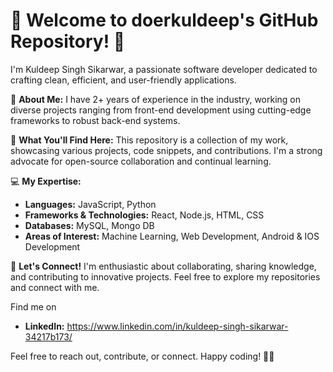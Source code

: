# 👋 Welcome to doerkuldeep's GitHub Repository! 🚀

I'm Kuldeep Singh Sikarwar, a passionate software developer dedicated to crafting clean, efficient, and user-friendly applications.

🔭 **About Me:** I have 2+ years of experience in the industry, working on diverse projects ranging from front-end development using cutting-edge frameworks to robust back-end systems.

🌟 **What You'll Find Here:** This repository is a collection of my work, showcasing various projects, code snippets, and contributions. I'm a strong advocate for open-source collaboration and continual learning.

💻 **My Expertise:**
- **Languages:** JavaScript, Python
- **Frameworks & Technologies:** React, Node.js, HTML, CSS
- **Databases:** MySQL, Mongo DB
- **Areas of Interest:** Machine Learning, Web Development, Android & IOS Development

🤝 **Let's Connect!** I'm enthusiastic about collaborating, sharing knowledge, and contributing to innovative projects. Feel free to explore my repositories and connect with me.

Find me on 
- **LinkedIn:** https://www.linkedin.com/in/kuldeep-singh-sikarwar-34217b173/

Feel free to reach out, contribute, or connect. Happy coding! 🌈✨
